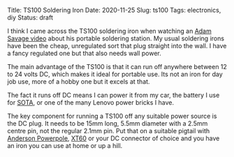 Title: TS100 Soldering Iron
Date: 2020-11-25
Slug: ts100
Tags: electronics, diy
Status: draft

I think I came across the TS100 soldering iron when watching an [Adam Savage video](https://www.youtube.com/watch?v=8uGS11yuVyo) about his portable soldering station. My usual soldering irons have been the cheap, unregulated sort that plug straight into the wall. I have a fancy regulated one but that also needs wall power.

The main advantage of the TS100 is that it can run off anywhere between 12 to 24 volts DC, which makes it ideal for portable use. Its not an iron for day job use, more of a hobby one but it excels at that.

The fact it runs off DC means I can power it from my car, the battery I use for [SOTA](/tag/sota), or one of the many Lenovo power bricks I have.

The key component for running a TS100 off any suitable power source is the DC plug. It needs to be 15mm long, 5.5mm diameter with a 2.5mm centre pin, not the regular 2.1mm pin. Put that on a suitable pigtail with [Anderson Powerpole](https://www.andersonpower.com/shop/wire-to-wire/powerpole.html), [XT60](https://www.newegg.com/p/pl?d=xt60+connector) or your DC connector of choice and you have an iron you can use at home or up a hill.
